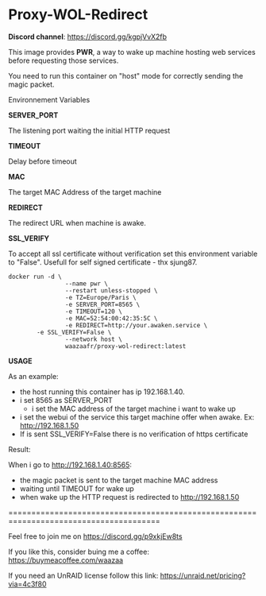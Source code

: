 # Proxy-WOL-Redirect


**Discord channel**: https://discord.gg/kgpjVvX2fb

This image provides **PWR**, a way to wake up machine hosting web services before requesting those services.

You need to run this container on "host" mode for correctly sending the magic packet.

Environnement Variables


**SERVER_PORT**

The listening port waiting the initial HTTP request

**TIMEOUT**

Delay before timeout

**MAC**

The target MAC Address of the target machine

**REDIRECT**

The redirect URL when machine is awake.

**SSL_VERIFY**

To accept all ssl certificate without verification set this environment variable to "False". Usefull for self signed certificate - thx sjung87.


```docker
docker run -d \
                --name pwr \
                --restart unless-stopped \
                -e TZ=Europe/Paris \
                -e SERVER_PORT=8565 \
                -e TIMEOUT=120 \
                -e MAC=52:54:00:42:35:5C \
                -e REDIRECT=http://your.awaken.service \
		-e SSL_VERIFY=False \
                --network host \
                waazaafr/proxy-wol-redirect:latest
```

**USAGE**

As an example:
- the host running this container has ip 192.168.1.40.
- i set 8565 as SERVER_PORT
	- i set the MAC address of the target machine i want to wake up
- i set the webui of the service this target machine offer when awake. Ex: http://192.168.1.50
- If is sent SSL_VERIFY=False there is no verification of https certificate 

Result:

When i go to http://192.168.1.40:8565:
- the magic packet is sent to the target machine MAC address
- waiting until TIMEOUT for wake up
- when wake up the HTTP request is redirected to http://192.168.1.50

=======================================================================================

Feel free to join me on https://discord.gg/p9xkjEw8ts⁠

If you like this, consider buing me a coffee: https://buymeacoffee.com/waazaa

If you need an UnRAID license follow this link: https://unraid.net/pricing?via=4c3f80
